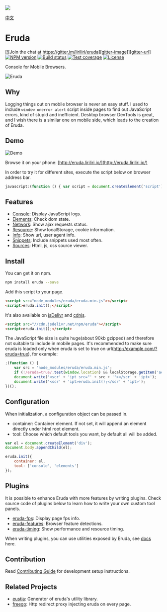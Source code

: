 <a href="http://eruda.liriliri.io/" target="_blank">
    <img src="http://7xn2zy.com1.z0.glb.clouddn.com/github_eruda2.jpg">
</a>

[中文](doc/README_CN.md)

# Eruda

[![Join the chat at https://gitter.im/liriliri/eruda][gitter-image]][gitter-url]
[![NPM version][npm-image]][npm-url]
[![Build status][travis-image]][travis-url]
[![Test coverage][codecov-image]][codecov-url]
[![License][license-image]][npm-url]

[gitter-image]: https://badges.gitter.im/liriliri/eruda.svg
[gitter-url]: https://gitter.im/liriliri/eruda?utm_source=badge&utm_medium=badge&utm_campaign=pr-badge&utm_content=badge
[npm-image]: https://img.shields.io/npm/v/eruda.svg
[npm-url]: https://npmjs.org/package/eruda
[travis-image]: https://img.shields.io/travis/liriliri/eruda.svg
[travis-url]: https://travis-ci.org/liriliri/eruda
[codecov-image]: https://codecov.io/github/liriliri/eruda/coverage.svg?branch=master
[codecov-url]: https://codecov.io/github/liriliri/eruda?branch=master
[license-image]: https://img.shields.io/npm/l/eruda.svg

Console for Mobile Browsers.

![Eruda](http://7xn2zy.com1.z0.glb.clouddn.com/eruda_screenshot4.jpg)

## Why

Logging things out on mobile browser is never an easy stuff. I used to include `window onerror alert` script inside pages to find out JavaScript errors, kind of stupid and inefficient. Desktop browser DevTools is great, and I wish there is a similar one on mobile side, which leads to the creation of Eruda.

## Demo

![Demo](http://7xn2zy.com1.z0.glb.clouddn.com/eruda_qrcode3.png)

Browse it on your phone: [http://eruda.liriliri.io/](http://eruda.liriliri.io/)

In order to try it for different sites, execute the script below on browser address bar.

```javascript
javascript:(function () { var script = document.createElement('script'); script.src="http://eruda.liriliri.io/eruda.min.js"; document.body.appendChild(script); script.onload = function () { eruda.init() } })();
```

## Features

* [Console](doc/TOOL_API.md#console): Display JavaScript logs.
* [Elements](doc/TOOL_API.md#elements): Check dom state.
* [Network](doc/TOOL_API.md#network): Show ajax requests status.
* [Resource](/doc/TOOL_API.md#resources): Show localStorage, cookie information.
* [Info](doc/TOOL_API.md#info): Show url, user agent info.
* [Snippets](doc/TOOL_API.md#snippets): Include snippets used most often.
* [Sources](doc/TOOL_API.md#sources): Html, js, css source viewer.

## Install

You can get it on npm.

```bash
npm install eruda --save
```

Add this script to your page.

```html
<script src="node_modules/eruda/eruda.min.js"></script>
<script>eruda.init();</script>
```

It's also available on [jsDelivr](http://www.jsdelivr.com/projects/eruda) and [cdnjs](https://cdnjs.com/libraries/eruda).

```html
<script src="//cdn.jsdelivr.net/npm/eruda"></script>
<script>eruda.init();</script>
```

The JavaScript file size is quite huge(about 90kb gzipped) and therefore not suitable to include in mobile pages. It's recommended to make sure eruda is loaded only when eruda is set to true on url(http://example.com/?eruda=true), for example:

```javascript
;(function () {
    var src = 'node_modules/eruda/eruda.min.js';
    if (!/eruda=true/.test(window.location) && localStorage.getItem('active-eruda') != 'true') return;
    document.write('<scr' + 'ipt src="' + src + '"></scr' + 'ipt>');
    document.write('<scr' + 'ipt>eruda.init();</scr' + 'ipt>');
})();
```

## Configuration

When initialization, a configuration object can be passed in.

* container: Container element. If not set, it will append an element directly
under html root element.
* tool: Choose which default tools you want, by default all will be added.

```javascript
var el = document.createElement('div');
document.body.appendChild(el);

eruda.init({
    container: el,
    tool: ['console', 'elements']
});
```

## Plugins

It is possible to enhance Eruda with more features by writing plugins. Check source code of plugins below to learn how to write your own custom tool panels.

* [eruda-fps](https://github.com/liriliri/eruda-fps): Display page fps info.
* [eruda-features](https://github.com/liriliri/eruda-features): Browser feature detections.
* [eruda-timing](https://github.com/liriliri/eruda-timing): Show performance and resource timing.

When writing plugins, you can use utilities exposed by Eruda, see [docs](doc/UTIL_API.md) here.

## Contribution

Read [Contributing Guide](doc/CONTRIBUTING.md) for development setup instructions.

## Related Projects

* [eustia](https://github.com/liriliri/eustia): Generator of eruda's utility library.
* [freego](https://github.com/surunzi/freego): Http redirect proxy injecting eruda on every page.

